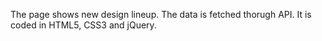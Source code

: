 The page shows new design lineup. The data is fetched thorugh API. It is coded in HTML5, CSS3 and jQuery.